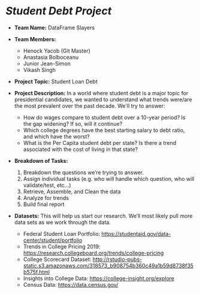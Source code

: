 # _Student Debt Project_

* **Team Name:** DataFrame Slayers
* **Team Members:**
	* Henock Yacob (Git Master)
	* Anastasia Bolboceanu
	* Junior Jean-Simon
	* Vikash Singh

* **Project Topic:** Student Loan Debt
* **Project Description:** In a world where student debt is a major topic for presidential candidates, we wanted to understand what trends 			were/are the most prevalent over the past decade. We'll try to answer: 
	* How do wages compare to student debt over a 10-year period? Is the gap widening? If so, will it continue?
	* Which college degrees have the best starting salary to debt ratio, and which have the worst?
	* What is the Per Capita student debt per state? Is there a trend associated with the cost of living in that state?

* **Breakdown of Tasks:**
	1. Breakdown the questions we’re trying to answer.
	2. Assign individual tasks (e.g. who will handle which question, who will validate/test, etc…)
	3. Retrieve, Assemble, and Clean the data
	4. Analyze for trends
	5. Build final report

* **Datasets:** This will help us start our research. We’ll most likely pull more data sets as we work through the data. 
	* Federal Student Loan Portfolio: https://studentaid.gov/data-center/student/portfolio
	* Trends in College Pricing 2019: https://research.collegeboard.org/trends/college-pricing
	* College Scorecard Dataset: http://rstudio-pubs-static.s3.amazonaws.com/318573_b908754b360c49a1b59d8738f35b575f.html
	* Insights into College Data: https://college-insight.org/explore
	* Census Data: https://data.census.gov/
